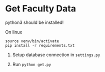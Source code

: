 # Get Faculty Data

<p class="callout info">python3 should be installed!</p>

On linux

    source venv/bin/activate 
    pip install -r requirements.txt

1. Setup database connection in `settings.py`

2. Run ```python get.py```
